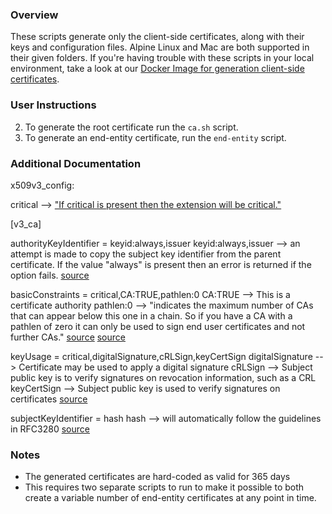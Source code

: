 ### Overview

These scripts generate only the client-side certificates, along with their keys and configuration files. Alpine Linux and Mac are both supported in their given folders. If you're having trouble with these scripts in your local environment, take a look at our [Docker Image for generation client-side certificates](https://hub.docker.com/r/temporalio/client-certificate-generation). 

### User Instructions 

2. To generate the root certificate run the `ca.sh` script.
3. To generate an end-entity certificate, run the `end-entity` script.

### Additional Documentation 

x509v3_config:

critical --> ["If critical is present then the extension will be critical."][1]

[v3_ca]

authorityKeyIdentifier = keyid:always,issuer
keyid:always,issuer --> an attempt is made to copy the subject key identifier from the parent certificate. If the value "always" is present then an error is returned if the option fails.
[source][1]

basicConstraints = critical,CA:TRUE,pathlen:0
CA:TRUE --> This is a certificate authority 
pathlen:0 --> "indicates the maximum number of CAs that can appear below this one in a chain. So if you have a CA with a pathlen of zero it can only be used to sign end user certificates and not further CAs."
[source][1]
[source](https://stackoverflow.com/questions/6616470/certificates-basic-constraints-path-length/6617814#6617814)

keyUsage = critical,digitalSignature,cRLSign,keyCertSign
digitalSignature --> Certificate may be used to apply a digital signature
cRLSign --> Subject public key is to verify signatures on revocation information, such as a CRL
keyCertSign --> Subject public key is used to verify signatures on certificates
[source](https://superuser.com/questions/738612/openssl-ca-keyusage-extension)

subjectKeyIdentifier = hash
hash --> will automatically follow the guidelines in RFC3280
[source][1]

### Notes
- The generated certificates are hard-coded as valid for 365 days
- This requires two separate scripts to run to make it possible to both create a variable number of end-entity certificates at any point in time. 

[1]: https://www.openssl.org/docs/man1.1.1/man5/x509v3_config.html